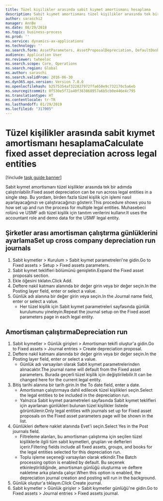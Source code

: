 ```yaml
---
title: Tüzel kişilikler arasında sabit kıymet amortismanı hesaplama
description: Sabit kıymet amortismanı tüzel kişilikler arasında tek bir adımda çalıştırılabilir.
author: saraschi2
manager: AnnBe
ms.date: 08/29/2018
ms.topic: business-process
ms.prod: ''
ms.service: dynamics-ax-applications
ms.technology: ''
ms.search.form: AssetParameters, AssetProposalDepreciation, DefaultDashboard, LedgerJournalTable
audience: Application User
ms.reviewer: twheeloc
ms.search.scope: Core, Operations
ms.search.region: Global
ms.author: saraschi
ms.search.validFrom: 2016-06-30
ms.dyn365.ops.version: Version 7.0.0
ms.openlocfilehash: b2575354af322827972ffa650e9c732170c5a6eb
ms.sourcegitcommit: 0f530e5f72a40f383868957a6b5cb0e446e4c795
ms.translationtype: HT
ms.contentlocale: tr-TR
ms.lasthandoff: 01/29/2019
ms.locfileid: "317005"
---
```

# <a name="calculate-fixed-asset-depreciation-across-legal-entities"></a><span data-ttu-id="c3fca-103">Tüzel kişilikler arasında sabit kıymet amortismanı hesaplama</span><span class="sxs-lookup"><span data-stu-id="c3fca-103">Calculate fixed asset depreciation across legal entities</span></span>

[!include [task guide banner](../../includes/task-guide-banner.md)]

<span data-ttu-id="c3fca-104">Sabit kıymet amortismanı tüzel kişilikler arasında tek bir adımda çalıştırılabilir.</span><span class="sxs-lookup"><span data-stu-id="c3fca-104">Fixed asset depreciation can be run across legal entities in a single step.</span></span> <span data-ttu-id="c3fca-105">Bu yordam, birden fazla tüzel kişilik için işlemi nasıl ayarlayacağınızı ve çalıştıracağınızı gösterir.</span><span class="sxs-lookup"><span data-stu-id="c3fca-105">This procedure shows you to how set up and run the process for multiple legal entities.</span></span> <span data-ttu-id="c3fca-106">Muhasebeci rolünü ve USMF adlı tüzel kişilik için tanıtım verilerini kullanır.</span><span class="sxs-lookup"><span data-stu-id="c3fca-106">It uses the accountant role and demo data for the USMF legal entity.</span></span>


## <a name="set-up-cross-company-depreciation-run-journals"></a><span data-ttu-id="c3fca-107">Şirketler arası amortisman çalıştırma günlüklerini ayarlama</span><span class="sxs-lookup"><span data-stu-id="c3fca-107">Set up cross company depreciation run journals</span></span>
1. <span data-ttu-id="c3fca-108">Sabit kıymetler > Kurulum > Sabit kıymet parametreleri'ne gidin.</span><span class="sxs-lookup"><span data-stu-id="c3fca-108">Go to Fixed assets > Setup > Fixed assets parameters.</span></span>
2. <span data-ttu-id="c3fca-109">Sabit kıymet teklifleri bölümünü genişletin.</span><span class="sxs-lookup"><span data-stu-id="c3fca-109">Expand the Fixed asset proposals section.</span></span>
3. <span data-ttu-id="c3fca-110">Ekle öğesini tıklatın.</span><span class="sxs-lookup"><span data-stu-id="c3fca-110">Click Add.</span></span>
4. <span data-ttu-id="c3fca-111">Deftere nakil katmanı alanında bir değer girin veya bir değer seçin.</span><span class="sxs-lookup"><span data-stu-id="c3fca-111">In the Posting layer field, enter or select a value.</span></span>
5. <span data-ttu-id="c3fca-112">Günlük adı alanına bir değer girin veya seçin.</span><span class="sxs-lookup"><span data-stu-id="c3fca-112">In the Journal name field, enter or select a value.</span></span>
    * <span data-ttu-id="c3fca-113">Her tüzel kişilik için Sabit kıymet parametreleri sayfasında günlük kurulumunu yineleyin.</span><span class="sxs-lookup"><span data-stu-id="c3fca-113">Repeat the journal setup on the Fixed asset parameters page in each legal entity.</span></span>  

## <a name="depreciation-run"></a><span data-ttu-id="c3fca-114">Amortisman çalıştırma</span><span class="sxs-lookup"><span data-stu-id="c3fca-114">Depreciation run</span></span>
1. <span data-ttu-id="c3fca-115">Sabit kıymetler > Günlük girişleri > Amortisman tekifi oluştur'a gidin.</span><span class="sxs-lookup"><span data-stu-id="c3fca-115">Go to Fixed assets > Journal entries > Create depreciation proposal.</span></span>
2. <span data-ttu-id="c3fca-116">Deftere nakil katmanı alanında bir değer girin veya bir değer seçin.</span><span class="sxs-lookup"><span data-stu-id="c3fca-116">In the Posting layer field, enter or select a value.</span></span>
    * <span data-ttu-id="c3fca-117">Günlük adı varsayılan olarak Sabit kıymet parametrelerinden alınacaktır.</span><span class="sxs-lookup"><span data-stu-id="c3fca-117">The journal name will default from the Fixed asset parameters.</span></span> <span data-ttu-id="c3fca-118">Burada geçerli tüzel kişilik için değiştirilebilir.</span><span class="sxs-lookup"><span data-stu-id="c3fca-118">It can be changed here for the current legal entity.</span></span>  
3. <span data-ttu-id="c3fca-119">Bitiş tarihi alanına bir tarih girin.</span><span class="sxs-lookup"><span data-stu-id="c3fca-119">In the To date field, enter a date.</span></span>
    * <span data-ttu-id="c3fca-120">Amortisman çalıştırmaya dahil edilecek tüzel kişilikleri seçin.</span><span class="sxs-lookup"><span data-stu-id="c3fca-120">Select the legal entities to be included in the depreciation run.</span></span>  
    * <span data-ttu-id="c3fca-121">Yalnızca Sabit kıymet parametreleri sayfasında Sabit kıymet teklifleri için ayarlanan günlükleri bulunan tüzel kişilikler listede görüntülenir.</span><span class="sxs-lookup"><span data-stu-id="c3fca-121">Only legal entities with journals set up for Fixed asset proposals on the Fixed asset parameters page will be shown in the list.</span></span>  
4. <span data-ttu-id="c3fca-122">Günlükleri deftere naklet alanında Evet'i seçin.</span><span class="sxs-lookup"><span data-stu-id="c3fca-122">Select Yes in the Post journals field.</span></span>
    * <span data-ttu-id="c3fca-123">Filtreleme alanları, bu amortisman çalıştırma için seçilen tüzel kişiliklerle ilgili tüm sabit kıymetleri, grupları ve defterleri içerir.</span><span class="sxs-lookup"><span data-stu-id="c3fca-123">Filtering fields include all fixed assets, groups, and books for the legal entities selected for this depreciation run.</span></span>  
    * <span data-ttu-id="c3fca-124">Toplu işleme seçeneği varsayılan olarak etkindir.</span><span class="sxs-lookup"><span data-stu-id="c3fca-124">The Batch processing option is enabled by default.</span></span> <span data-ttu-id="c3fca-125">Bu seçenek etkinleştirildiğinde, amortisman günlüğü oluşturma ve deftere nakletme arka planda çalışır.</span><span class="sxs-lookup"><span data-stu-id="c3fca-125">When this option is enabled, the depreciation journal creation and posting will run in the background.</span></span>  
5. <span data-ttu-id="c3fca-126">Günlük oluştur'a tıklayın.</span><span class="sxs-lookup"><span data-stu-id="c3fca-126">Click Create journal.</span></span>
6. <span data-ttu-id="c3fca-127">Sabit kıymetler > Günlük girişler > Sabit kıymetler günlüğü'ne gidin.</span><span class="sxs-lookup"><span data-stu-id="c3fca-127">Go to Fixed assets > Journal entries > Fixed assets journal.</span></span>

